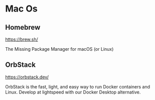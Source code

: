# Mac Os

## Homebrew 
https://brew.sh/

The Missing Package Manager for macOS (or Linux)

## OrbStack
https://orbstack.dev/

OrbStack is the fast, light, and easy way to run Docker containers and Linux. 
Develop at lightspeed with our Docker Desktop alternative.


